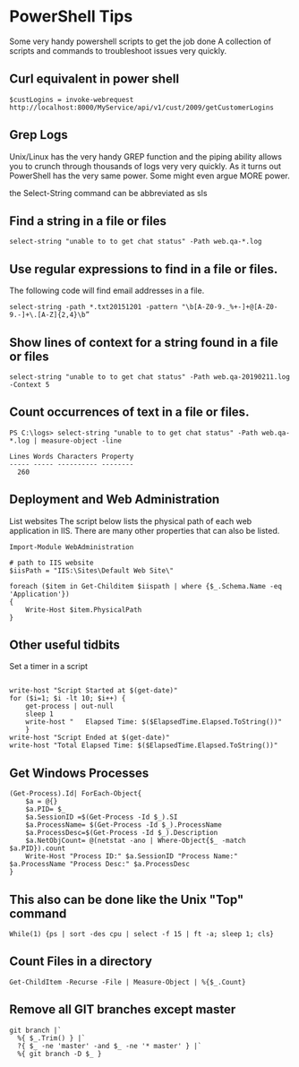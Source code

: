 # PowerShell Tips

Some very handy powershell scripts to get the job done
A collection of scripts and commands to troubleshoot issues very quickly.

## Curl equivalent in power shell
```
$custLogins = invoke-webrequest http://localhost:8000/MyService/api/v1/cust/2009/getCustomerLogins
```

## Grep Logs 
Unix/Linux has the very handy GREP function and the piping ability allows you to crunch through thousands of logs very very quickly.  As it turns out PowerShell has the very same power.  Some might even argue MORE power.

the Select-String command can be abbreviated as sls

## Find a string in a file or files
```
select-string "unable to to get chat status" -Path web.qa-*.log
```

## Use regular expressions to find in a file or files.
The following code will find email addresses in a file.
```
select-string -path *.txt20151201 -pattern "\b[A-Z0-9._%+-]+@[A-Z0-9.-]+\.[A-Z]{2,4}\b”
```

## Show lines of context for a string found in a file or files
```
select-string "unable to to get chat status" -Path web.qa-20190211.log -Context 5
```

## Count occurrences of text in a file or files.
```
PS C:\logs> select-string "unable to to get chat status" -Path web.qa-*.log | measure-object -line
 
Lines Words Characters Property
----- ----- ---------- --------
  260
```

## Deployment and Web Administration
List websites 
The script below lists the physical path of each web application in IIS. There are many other properties that can also be listed.
```
Import-Module WebAdministration
 
# path to IIS website
$iisPath = "IIS:\Sites\Default Web Site\"
 
foreach ($item in Get-Childitem $iispath | where {$_.Schema.Name -eq 'Application'})
{
    Write-Host $item.PhysicalPath
}
```

## Other useful tidbits
Set a timer in a script
```$ElapsedTime = [System.Diagnostics.Stopwatch]::StartNew()
  
write-host "Script Started at $(get-date)"
for ($i=1; $i -lt 10; $i++) {
    get-process | out-null
    sleep 1
    write-host "   Elapsed Time: $($ElapsedTime.Elapsed.ToString())"
    }
write-host "Script Ended at $(get-date)"
write-host "Total Elapsed Time: $($ElapsedTime.Elapsed.ToString())"
```

## Get Windows Processes
```
(Get-Process).Id| ForEach-Object{
    $a = @{}
    $a.PID= $_
    $a.SessionID =$(Get-Process -Id $_).SI
    $a.ProcessName= $(Get-Process -Id $_).ProcessName
    $a.ProcessDesc=$(Get-Process -Id $_).Description
    $a.NetObjCount= @(netstat -ano | Where-Object{$_ -match $a.PID}).count
    Write-Host "Process ID:" $a.SessionID "Process Name:" $a.ProcessName "Process Desc:" $a.ProcessDesc
}
 ```

## This also can be done like the Unix "Top" command
```
While(1) {ps | sort -des cpu | select -f 15 | ft -a; sleep 1; cls}
```

## Count Files in a directory
```
Get-ChildItem -Recurse -File | Measure-Object | %{$_.Count}
```
## Remove all GIT branches except master
```
git branch |`
  %{ $_.Trim() } |`
  ?{ $_ -ne 'master' -and $_ -ne '* master' } |`
  %{ git branch -D $_ }
```
